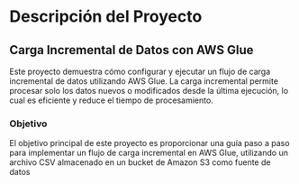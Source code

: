# Descripción del Proyecto
## Carga Incremental de Datos con AWS Glue
Este proyecto demuestra cómo configurar y ejecutar un flujo de carga incremental de datos utilizando AWS Glue. La carga incremental permite procesar solo los datos nuevos o modificados desde la última ejecución, lo cual es eficiente y reduce el tiempo de procesamiento.

### Objetivo
El objetivo principal de este proyecto es proporcionar una guía paso a paso para implementar un flujo de carga incremental en AWS Glue, utilizando un archivo CSV almacenado en un bucket de Amazon S3 como fuente de datos
